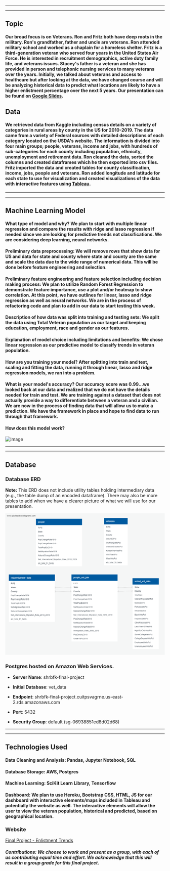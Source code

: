 
---
---

## Topic
#### Our broad focus is on Veterans. Ron and Fritz both have deep roots in the military. Ron's grandfather, father and uncle are veterans. Ron attended military school and worked as a chaplain for a homeless shelter. Fritz is a third-generation veteran who served four years in the United States Air Force. He is interested in recruitment demographics, active duty family life, and veterans issues. Stacey's father is a veteran and she has provided in person and telephonic nursing services to many veterans over the years. Initially, we talked about veterans and access to healthcare but after looking at the data, we have changed course and will be analyzing historical data to predict what locations are likely to have a higher enlistment percentage over the next 5 years. Our presentation can be found on [Google Slides](https://docs.google.com/presentation/d/1b4TqI5O1TyGiAnAd81aO9kn2H9gLy619/edit?usp=sharing&ouid=108898461153543117314&rtpof=true&sd=true).

## Data
#### We retrieved data from Kaggle including census details on a variety of categories in rural areas by county in the US for 2010-2019. The data came from a variety of Federal sources with detailed descriptions of each category located on the USDA's website. The information is divided into four main groups; people, veterans, income and jobs, with hundreds of sub-categories for each county including population, ethnicity, unemployment and retirement data. Ron cleaned the data, sorted the columns and created dataframes which he then exported into csv files. Fritz imported the data and created tables for county classification, income, jobs, people and veterans. Ron added longitude and latitude for each state to use for visualization and created visualizations of the data with interactive features using [Tableau](https://public.tableau.com/app/profile/ronald.w.bingham/viz/FinalProject_16450225195590/VeteranData).


---
---

## Machine Learning Model
#### What type of model and why? We plan to start with multiple linear regression and compare the results with ridge and lasso regression if needed since we are looking for predictive trends not classifications. We are considering deep learning, neural networks. 
#### Preliminary data preprocessing:  We will remove rows that show data for US and data for state and county where state and county are the same and scale the data due to the wide range of numerical data. This will be done before feature engineering and selection.
#### Preliminary feature engineering and feature selection including decision making process: We plan to utilize Random Forest Regression to demonstrate feature importance, use a plot and/or heatmap to show correlation. At this point, we have outlines for linear, lasso and ridge regression as well as neural networks. We are in the process of refactoring code and plan to add in our data to start testing this week. 
#### Description of how data was split into training and testing sets: We split the data using Total Veteran population as our target and keeping education, employment, race and gender as our features. 
#### Explanation of model choice including limitations and benefits: We chose linear regression as our predictive model to classify trends in veteran population. 
#### How are you training your model? After splitting into train and test, scaling and fitting the data, running it through linear, lasso and ridge regression models, we ran into a problem. 
#### What is your model's accuracy? Our accuracy score was 0.99...we looked back at our data and realized that we do not have the details needed for train and test. We are training against a dataset that does not actually provide a way to differentiate between a veteran and a civilian. We are now in the process of finding data that will allow us to make a prediction. We have the framework in place and hope to find data to run through that framework.
#### How does this model work?

![image](https://user-images.githubusercontent.com/90691846/153676445-06c1b2b2-6596-46a1-8a12-ddd2e587e96a.png)

---
---

## Database

### Database ERD

**Note:** This ERD does not include utility tables holding intermediary data (e.g., the table dump of an encoded dataframe). There may also be more tables to add when we have a clearer picture of what we will use for our presentation.

![](Images/Database_ERD.png)

### Postgres hosted on Amazon Web Services.

- **Server Name**: shrbfk-final-project

- **Initial Database**: vet_data

- **Endpoint**: shrbfk-final-project.cuitpsvagrne.us-east-2.rds.amazonaws.com

- **Port**: 5432

- **Security Group**: default (sg-06938851ed8d02d68)

---
---

## Technologies Used
#### Data Cleaning and Analysis: Pandas, Jupyter Notebook, SQL
#### Database Storage: AWS, Postgres
#### Machine Learning: SciKit Learn Library, Tensorflow
#### Dashboard: We plan to use Heroku, Bootstrap CSS, HTML, JS for our dashboard with interactive elements/maps included in Tableau and potentially the website as well. The interactive elements will allow the user to view the veteran population, historical and predicted, based on geographical location. 

### Website
[Final Project - Enlistment Trends](https://phritspetpals.herokuapp.com/)

##### Contributions: We choose to work and present as a group, with each of us contributing equal time and effort. We acknowledge that this will result in a group grade for this final project. 
